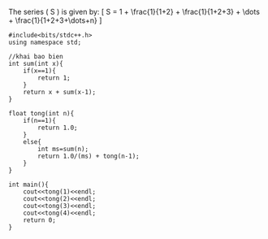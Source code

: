 The series \( S \) is given by:
\[
S = 1 + \frac{1}{1+2} + \frac{1}{1+2+3} + \dots + \frac{1}{1+2+3+\dots+n}
\]
```
#include<bits/stdc++.h>
using namespace std;

//khai bao bien
int sum(int x){
    if(x==1){
        return 1;
    }
    return x + sum(x-1);
}

float tong(int n){
    if(n==1){
        return 1.0;
    }
    else{
        int ms=sum(n);
		return 1.0/(ms) + tong(n-1);
    }
}

int main(){
    cout<<tong(1)<<endl;
    cout<<tong(2)<<endl;
    cout<<tong(3)<<endl;
    cout<<tong(4)<<endl;
    return 0;
}
```
